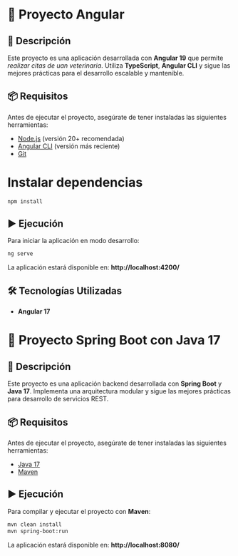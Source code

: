 # 📌 Proyecto Angular

## 🚀 Descripción
Este proyecto es una aplicación desarrollada con **Angular 19** que permite *realizar citas de uan veterinaria*. Utiliza **TypeScript**, **Angular CLI** y sigue las mejores prácticas para el desarrollo escalable y mantenible.

## 📦 Requisitos
Antes de ejecutar el proyecto, asegúrate de tener instaladas las siguientes herramientas:

- [Node.js](https://nodejs.org/) (versión 20+ recomendada)
- [Angular CLI](https://angular.io/cli) (versión más reciente)
- [Git](https://git-scm.com/)

# Instalar dependencias
```bash
npm install
```

## ▶️ Ejecución
Para iniciar la aplicación en modo desarrollo:

```bash
ng serve
```

La aplicación estará disponible en: **http://localhost:4200/**

## 🛠️ Tecnologías Utilizadas
- **Angular 17**

# 📌 Proyecto Spring Boot con Java 17

## 🚀 Descripción
Este proyecto es una aplicación backend desarrollada con **Spring Boot** y **Java 17**. Implementa una arquitectura modular y sigue las mejores prácticas para desarrollo de servicios REST.

## 📦 Requisitos
Antes de ejecutar el proyecto, asegúrate de tener instaladas las siguientes herramientas:

- [Java 17](https://www.oracle.com/java/technologies/javase/jdk17-archive-downloads.html)
- [Maven](https://maven.apache.org/)

## ▶️ Ejecución
Para compilar y ejecutar el proyecto con **Maven**:

```bash
mvn clean install
mvn spring-boot:run
```

La aplicación estará disponible en: **http://localhost:8080/**
